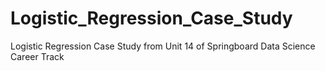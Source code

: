 # Logistic_Regression_Case_Study
 Logistic Regression Case Study from Unit 14 of Springboard Data Science Career Track
